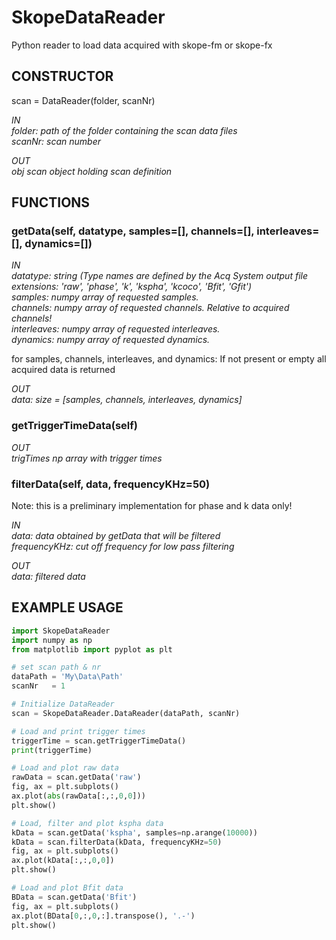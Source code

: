 # SkopeDataReader
Python reader to load data acquired with skope-fm or skope-fx


## CONSTRUCTOR
scan = DataReader(folder, scanNr)

*IN  
    folder:     path of the folder containing the scan data files  
    scanNr:     scan number*
    
*OUT  
    obj         scan object holding scan definition*

## FUNCTIONS
### getData(self, datatype, samples=[], channels=[], interleaves=[], dynamics=[])

*IN  
    datatype:     string (Type names are defined by the Acq System output file extensions: 'raw', 'phase', 'k', 'kspha', 'kcoco', 'Bfit', 'Gfit')  
    samples:      numpy array of requested samples.  
    channels:     numpy array of requested channels. Relative to acquired channels!   
    interleaves:  numpy array of requested interleaves.  
    dynamics:     numpy array of requested dynamics.*

for samples, channels, interleaves, and dynamics: If not present or empty all acquired data is returned

*OUT  
    data:         size = [samples, channels, interleaves, dynamics]*

### getTriggerTimeData(self)

*OUT  
    trigTimes     np array with trigger times*
	
### filterData(self, data, frequencyKHz=50)

Note: this is a preliminary implementation for phase and k data only!

*IN  
	data: 		data obtained by getData that will be filtered  
	frequencyKHz:	cut off frequency for low pass filtering*

*OUT  
data:       filtered data*
	

## EXAMPLE USAGE

```python
import SkopeDataReader
import numpy as np
from matplotlib import pyplot as plt

# set scan path & nr
dataPath = 'My\Data\Path'
scanNr   = 1

# Initialize DataReader
scan = SkopeDataReader.DataReader(dataPath, scanNr)

# Load and print trigger times
triggerTime = scan.getTriggerTimeData()
print(triggerTime)

# Load and plot raw data
rawData = scan.getData('raw')
fig, ax = plt.subplots()
ax.plot(abs(rawData[:,:,0,0]))
plt.show()

# Load, filter and plot kspha data
kData = scan.getData('kspha', samples=np.arange(10000))
kData = scan.filterData(kData, frequencyKHz=50)
fig, ax = plt.subplots()
ax.plot(kData[:,:,0,0])
plt.show()

# Load and plot Bfit data
BData = scan.getData('Bfit')
fig, ax = plt.subplots()
ax.plot(BData[0,:,0,:].transpose(), '.-')
plt.show()
```


